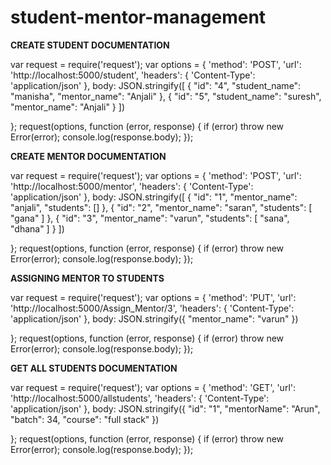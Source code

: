 # student-mentor-management

**CREATE STUDENT DOCUMENTATION** 

var request = require('request');
var options = {
  'method': 'POST',
  'url': 'http://localhost:5000/student',
  'headers': {
    'Content-Type': 'application/json'
  },
  body: JSON.stringify([
    {
      "id": "4",
      "student_name": "manisha",
      "mentor_name": "Anjali"
    },
    {
      "id": "5",
      "student_name": "suresh",
      "mentor_name": "Anjali"
    }
  ])

};
request(options, function (error, response) {
  if (error) throw new Error(error);
  console.log(response.body);
});





**CREATE MENTOR DOCUMENTATION**

var request = require('request');
var options = {
  'method': 'POST',
  'url': 'http://localhost:5000/mentor',
  'headers': {
    'Content-Type': 'application/json'
  },
  body: JSON.stringify([
    {
      "id": "1",
      "mentor_name": "anjali",
      "students": []
    },
    {
      "id": "2",
      "mentor_name": "saran",
      "students": [
        "gana"
      ]
    },
    {
      "id": "3",
      "mentor_name": "varun",
      "students": [
        "sana",
        "dhana"
      ]
    }
  ])

};
request(options, function (error, response) {
  if (error) throw new Error(error);
  console.log(response.body);
});



**ASSIGNING MENTOR TO STUDENTS**

var request = require('request');
var options = {
  'method': 'PUT',
  'url': 'http://localhost:5000/Assign_Mentor/3',
  'headers': {
    'Content-Type': 'application/json'
  },
  body: JSON.stringify({
    "mentor_name": "varun"
  })

};
request(options, function (error, response) {
  if (error) throw new Error(error);
  console.log(response.body);
});


**GET ALL STUDENTS DOCUMENTATION**

var request = require('request');
var options = {
  'method': 'GET',
  'url': 'http://localhost:5000/allstudents',
  'headers': {
    'Content-Type': 'application/json'
  },
  body: JSON.stringify({
    "id": "1",
    "mentorName": "Arun",
    "batch": 34,
    "course": "full stack"
  })

};
request(options, function (error, response) {
  if (error) throw new Error(error);
  console.log(response.body);
});
